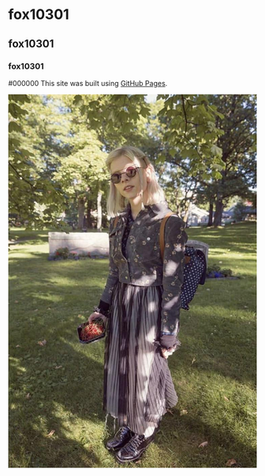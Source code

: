 # fox10301
## fox10301
### fox10301
#000000
This site was built using [GitHub Pages](https://pages.github.com/).

![AURORA](https://github.com/person10301/fox10301/blob/main/Photos/auroramusic-2eovv943njne1.jpg)
